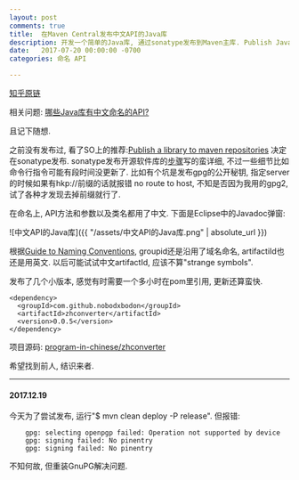 ```yaml
---
layout: post
comments: true
title:  在Maven Central发布中文API的Java库
description: 开发一个简单的Java库, 通过sonatype发布到Maven主库. Publish Java library with APIs in Chinese on Maven Central, through Sonatype.
date:   2017-07-20 00:00:00 -0700
categories: 命名 API

---
```


[知乎原链](https://zhuanlan.zhihu.com/p/28024364)

相关问题: [哪些Java库有中文命名的API?](https://www.zhihu.com/question/62738566)

且记下随想.

之前没有发布过, 看了SO上的推荐:[Publish a library to maven repositories](https://stackoverflow.com/questions/2588858/publish-a-library-to-maven-repositories) 决定在sonatype发布. sonatype发布开源软件库的[步骤](http://central.sonatype.org/pages/producers.html)写的蛮详细, 不过一些细节比如命令行指令可能有段时间没更新了. 比如有个坑是发布gpg的公开秘钥, 指定server的时候如果有hkp://前缀的话就报错 no route to host, 不知是否因为我用的gpg2, 试了各种才发现去掉前缀就行了.

在命名上, API方法和参数以及类名都用了中文. 下面是Eclipse中的Javadoc弹窗:

![中文API的Java库]({{ "/assets/中文API的Java库.png" | absolute_url }})

根据[Guide to Naming Conventions](https://maven.apache.org/guides/mini/guide-naming-conventions.html), groupid还是沿用了域名命名, artifactiId也还是用英文. 以后可能试试中文artifactId, 应该不算"strange symbols".

发布了几个小版本, 感觉有时需要一个多小时在pom里引用, 更新还算蛮快.

```
<dependency>
  <groupId>com.github.nobodxbodon</groupId>
  <artifactId>zhconverter</artifactId>
  <version>0.0.5</version>
</dependency>
```

项目源码: [program-in-chinese/zhconverter](https://github.com/program-in-chinese/zhconverter)

希望找到前人, 结识来者.

-----------

#### 2017.12.19

今天为了尝试发布, 运行"$ mvn clean deploy -P release". 但报错:
```
    gpg: selecting openpgp failed: Operation not supported by device
    gpg: signing failed: No pinentry
    gpg: signing failed: No pinentry
```
不知何故, 但重装GnuPG解决问题.